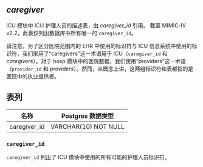 [//]: # (---)

[//]: # (title: "caregiver table")

[//]: # (linktitle: "caregiver")

[//]: # (date: 2023-02-03)

[//]: # (weight: 1)

[//]: # (description: >)

[//]: # (  The caregiver table lists deidentified provider identifiers used in the ICU module.)

[//]: # (---)

[//]: # ()
[//]: # (## *caregiver*)

[//]: # ()
[//]: # (A description table for the ICU caregivers in the ICU module referenced by *caregiver_id*.)

[//]: # (As of MIMIC-IV v2.2, this table simply lists all unique `caregiver_id` in the database.)

[//]: # ()
[//]: # (Note that, in order to distinguish identifiers used in the hospital wide EHR from those used in the ICU information system, we have adopted the nomenclature of "caregivers" for the ICU &#40;`caregiver_id` and *caregivers*&#41;. For the hospital data in the hosp module, we use the terminology of "providers" &#40;`provider_id` and *providers*&#41;. However, conceptually, both these sets of identifiers and tables refer to practicing providers at the hospital.)

[//]: # ()
[//]: # (## Table columns)

[//]: # ()
[//]: # (| Name         | Postgres data type   |)

[//]: # (|--------------|----------------------|)

[//]: # (| caregiver_id | VARCHAR&#40;10&#41; NOT NULL |)

[//]: # ()
[//]: # (### `caregiver_id`)

[//]: # ()
[//]: # (`caregiver_id` lists all possible identifiers for caregivers used in the ICU module.)

[//]: # (---)

[//]: # ()
[//]: # (title: "caregiver 表")

[//]: # (linktitle: "caregiver")

[//]: # (date: 2023-02-03)

[//]: # (weight: 1)

[//]: # (description: >)

[//]: # (  caregiver 表列出了 ICU 模块中使用的去标识化提供者标识符。)

[//]: # (---)

## *caregiver*

ICU 模块中 ICU 护理人员的描述表，由 *caregiver_id* 引用。
截至 MIMIC-IV v2.2，此表仅列出数据库中所有唯一的 `caregiver_id`。

请注意，为了区分医院范围内的 EHR 中使用的标识符与 ICU 信息系统中使用的标识符，我们采用了“caregivers”这一术语用于 ICU（`caregiver_id` 和 *caregivers*）。对于 hosp 模块中的医院数据，我们使用“providers”这一术语（`provider_id` 和 *providers*）。然而，从概念上讲，这两组标识符和表都指的是医院中的执业提供者。

## 表列

| 名称           | Postgres 数据类型        |
|--------------|----------------------|
| caregiver_id | VARCHAR(10) NOT NULL |

### `caregiver_id`

`caregiver_id` 列出了 ICU 模块中使用的所有可能的护理人员标识符。
